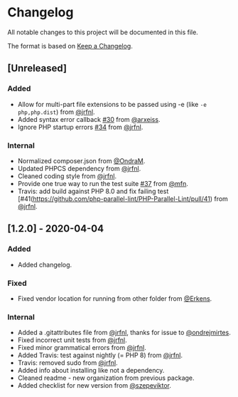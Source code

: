 # Changelog

All notable changes to this project will be documented in this file.

The format is based on [Keep a Changelog](https://keepachangelog.com/en/1.0.0/).

## [Unreleased]

### Added

- Allow for multi-part file extensions to be passed using -e (like `-e php,php.dist`) from [@jrfnl](https://github.com/jrfnl).
- Added syntax error callback [#30](https://github.com/php-parallel-lint/PHP-Parallel-Lint/pull/30) from [@arxeiss](https://github.com/arxeiss).
- Ignore PHP startup errors [#34](https://github.com/php-parallel-lint/PHP-Parallel-Lint/pull/34) from [@jrfnl](https://github.com/jrfnl).

### Internal

- Normalized composer.json from [@OndraM](https://github.com/OndraM).
- Updated PHPCS dependency from [@jrfnl](https://github.com/jrfnl).
- Cleaned coding style from [@jrfnl](https://github.com/jrfnl).
- Provide one true way to run the test suite [#37](https://github.com/php-parallel-lint/PHP-Parallel-Lint/pull/37) from [@mfn](https://github.com/mfn).
- Travis: add build against PHP 8.0 and fix failing test [#41(https://github.com/php-parallel-lint/PHP-Parallel-Lint/pull/41) from [@jrfnl](https://github.com/jrfnl).

## [1.2.0] - 2020-04-04

### Added

- Added changelog.

### Fixed

- Fixed vendor location for running from other folder from [@Erkens](https://github.com/Erkens).

### Internal

- Added a .gitattributes file from [@jrfnl](https://github.com/jrfnl), thanks for issue to [@ondrejmirtes](https://github.com/ondrejmirtes).
- Fixed incorrect unit tests from [@jrfnl](https://github.com/jrfnl).
- Fixed minor grammatical errors from [@jrfnl](https://github.com/jrfnl).
- Added Travis: test against nightly (= PHP 8) from [@jrfnl](https://github.com/jrfnl).
- Travis: removed sudo from [@jrfnl](https://github.com/jrfnl).
- Added info about installing like not a dependency.
- Cleaned readme - new organization from previous package.
- Added checklist for new version from [@szepeviktor](https://github.com/szepeviktor).
